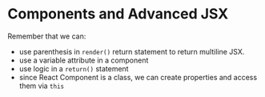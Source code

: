 # Components and Advanced JSX

Remember that we can:

* use parenthesis in `render()` return statement to return multiline JSX.
* use a variable attribute in a component
* use logic in a `return()` statement
* since React Component is a class, we can create properties and access them via `this`
